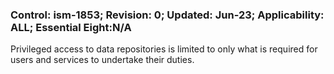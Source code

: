 ### Control: ism-1853; Revision: 0; Updated: Jun-23; Applicability: ALL; Essential Eight:N/A
<p>Privileged access to data repositories is limited to only what is required for users and services to undertake their duties.</p>